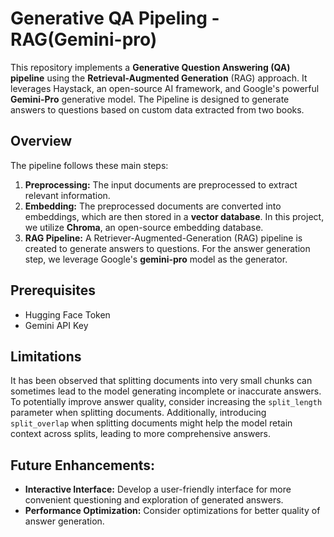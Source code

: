 # Generative QA Pipeling - RAG(Gemini-pro)
This repository implements a **Generative Question Answering (QA) pipeline** using the **Retrieval-Augmented Generation** (RAG) approach. It leverages Haystack, an open-source AI framework, and Google's powerful **Gemini-Pro** generative model. The Pipeline is designed to generate answers to questions based on custom data extracted from two books.

## Overview

The pipeline follows these main steps:

1. **Preprocessing:** The input documents are preprocessed to extract relevant information.
2. **Embedding:** The preprocessed documents are converted into embeddings, which are then stored in a **vector database**. In this project, we utilize **Chroma**, an open-source embedding database.
3. **RAG Pipeline:** A Retriever-Augmented-Generation (RAG) pipeline is created to generate answers to questions. For the answer generation step, we leverage Google's **gemini-pro** model as the generator.

## Prerequisites

- Hugging Face Token
- Gemini API Key

## Limitations

It has been observed that splitting documents into very small chunks can sometimes lead to the model generating incomplete or inaccurate answers. To potentially improve answer quality, consider increasing the `split_length` parameter when splitting documents. Additionally, introducing `split_overlap` when splitting documents might help the model retain context across splits, leading to more comprehensive answers.

## Future Enhancements:

- **Interactive Interface:** Develop a user-friendly interface for more convenient questioning and exploration of generated answers.
- **Performance Optimization:** Consider optimizations for better quality of answer generation.
